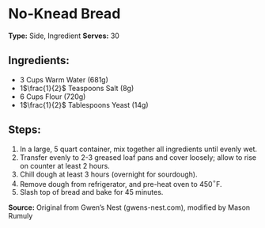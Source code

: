 # No-Knead Bread

**Type:** Side, Ingredient
**Serves:** 30

## Ingredients:
- 3 Cups Warm Water (681g)
- 1$\frac{1}{2}$ Teaspoons Salt (8g)
- 6 Cups Flour (720g)
- 1$\frac{1}{2}$ Tablespoons Yeast (14g)


## Steps:
1. In a large, 5 quart container, mix together all ingredients until evenly wet.
2. Transfer evenly to 2-3 greased loaf pans and cover loosely; allow to rise on counter at least 2 hours.
3. Chill dough at least 3 hours (overnight for sourdough).
4. Remove dough from refrigerator, and pre-heat oven to 450$^\circ$F.
5. Slash top of bread and bake for 45 minutes.


**Source:** Original from Gwen’s Nest (gwens-nest.com), modified by Mason Rumuly
